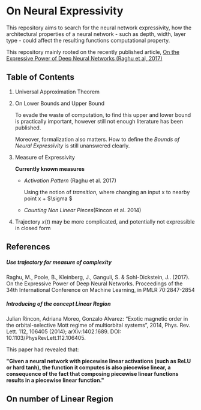 # On Neural Expressivity 

This repository aims to search for the neural network expressivity, how the 
architectural properties of a neural network - such as depth, width, layer
type - could affect the resulting functions computational property.

This repository mainly rooted on the recently published article, [On the 
Expressive Power of Deep Neural Networks (Raghu et al, 2017)](http://proceedings.mlr.press/v70/raghu17a/raghu17a.pdf)

## Table of Contents 
1. Universal Approximation Theorem 

2. On Lower Bounds and Upper Bound 
  
     To evade the waste of computation, to find this upper and lower bound is
     practically important, however still not enough literature has been 
     published.
     
     Moreover, formalization also matters. How to define the *Bounds of 
     Neural Expressivity* is still unanswered clearly.
     
3. Measure of Expressivity
    
    __Currently known measures__
     
    - *Activation Pattern* (Raghu et al. 2017)
    
        Using the notion of *transition*, where changing an input x to 
        nearby point x + $\sigma $ 
    - *Counting Non Linear Pieces*(Rincon et al. 2014) 

4. Trajectory 
$x(t)$ may be more complicated, and potentially not expressible in closed form

## References

##### Use trajectory for measure of complexity 

Raghu, M., Poole, B., Kleinberg, J., Ganguli, S. & Sohl-Dickstein, J.. (2017). On the Expressive Power of Deep Neural Networks. Proceedings of the 34th International Conference on Machine Learning, in PMLR 70:2847-2854

##### Introducing of the concept Linear Region
Julian Rincon, Adriana Moreo, Gonzalo Alvarez: “Exotic magnetic order in the orbital-selective Mott regime of multiorbital systems”, 2014, Phys. Rev. Lett. 112, 106405 (2014); arXiv:1402.1689. DOI: 10.1103/PhysRevLett.112.106405.

This paper had revealed that:
 
 __"Given a neural network with piecewise linear activations (such as ReLU or hard tanh), the function
it computes is also piecewise linear, a consequence of the fact that composing piecewise linear functions results in a
piecewise linear function."__   


## On number of Linear Region

